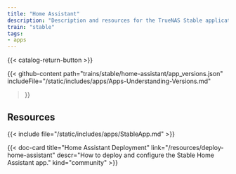 ```yaml
---
title: "Home Assistant"
description: "Description and resources for the TrueNAS Stable application called Home Assistant."
train: "stable"
tags:
- apps
---
```


{{< catalog-return-button >}}

{{< github-content 
    path="trains/stable/home-assistant/app_versions.json"
	includeFile="/static/includes/apps/Apps-Understanding-Versions.md"
>}}

## Resources

{{< include file="/static/includes/apps/StableApp.md" >}}

<div class="docs-sections">

{{< doc-card title="Home Assistant Deployment" link="/resources/deploy-home-assistant"
descr="How to deploy and configure the Stable Home Assistant app." kind="community" >}}

</div>